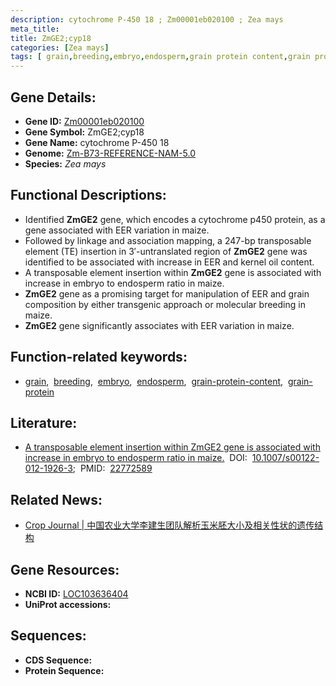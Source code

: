 ```yaml
---
description: cytochrome P-450 18 ; Zm00001eb020100 ; Zea mays
meta_title:
title: ZmGE2;cyp18
categories: [Zea mays]
tags: [ grain,breeding,embryo,endosperm,grain protein content,grain protein ]
---
```


## Gene Details:
- **Gene ID:**	[Zm00001eb020100](https://www.maizegdb.org/gene_center/gene/Zm00001eb020100)
- **Gene Symbol:** ZmGE2;cyp18
- **Gene Name:** cytochrome P-450 18
- **Genome:** [Zm-B73-REFERENCE-NAM-5.0](https://www.maizegdb.org/genome/assembly/Zm-B73-REFERENCE-NAM-5.0)
- **Species:** *Zea mays*

## Functional Descriptions:
   - Identified **ZmGE2** gene, which encodes a cytochrome p450 protein, as a gene associated with EER variation in maize.
   - Followed by linkage and association mapping, a 247-bp transposable element (TE) insertion in 3′-untranslated region of **ZmGE2** gene was identified to be associated with increase in EER and kernel oil content.
   - A transposable element insertion within **ZmGE2** gene is associated with increase in embryo to endosperm ratio in maize.
   - **ZmGE2** gene as a promising target for manipulation of EER and grain composition by either transgenic approach or molecular breeding in maize.
   - **ZmGE2** gene significantly associates with EER variation in maize.

## Function-related keywords:
- [grain](/tags/grain/),&nbsp;&nbsp;[breeding](/tags/breeding/),&nbsp;&nbsp;[embryo](/tags/embryo/),&nbsp;&nbsp;[endosperm](/tags/endosperm/),&nbsp;&nbsp;[grain-protein-content](/tags/grain-protein-content/),&nbsp;&nbsp;[grain-protein](/tags/grain-protein/)

## Literature:
   - [A transposable element insertion within ZmGE2 gene is associated with increase in embryo to endosperm ratio in maize.]( https://link.springer.com/article/10.1007/s00122-012-1926-3)&nbsp;&nbsp;DOI:&nbsp;&nbsp;[10.1007/s00122-012-1926-3](https://link.springer.com/article/10.1007/s00122-012-1926-3);&nbsp;&nbsp;PMID:&nbsp;&nbsp;[22772589](https://pubmed.ncbi.nlm.nih.gov/22772589/)

## Related News:
   - [Crop Journal | 中国农业大学李建生团队解析玉米胚大小及相关性状的遗传结构](https://mp.weixin.qq.com/s?__biz=MzU3ODY3MDM0NA==&mid=2247505495&idx=3&sn=9854774eba8a7e980e1704f326188093&chksm=fd734c30ca04c52629a4300f3108fa0451bbc742c4e59b78a5441441f2b5976e84219c1db973&scene=27#wechat_redirect)

## Gene Resources:
- **NCBI ID:** [LOC103636404](https://www.ncbi.nlm.nih.gov/gene/?term=LOC103636404)
- **UniProt accessions:** [](https://www.uniprot.org/uniprotkb//entry)



## Sequences:
- **CDS Sequence:**
- **Protein Sequence:**
